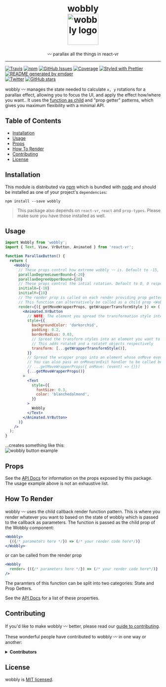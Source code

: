 <!--
  This file was generated by emdaer

  Its template can be found at .emdaer/README.emdaer.md
-->

<h1 align="center">
wobbly
    </br>
    <img src="https://user-images.githubusercontent.com/1127238/38072922-8250c22a-32dd-11e8-8259-fb8ea3346dfc.png" alt="wobbly logo" title="wobbly logo" width="100">
</h1>
<p align="center">
〰️ parallax all the things in react-vr
</p>
<hr />

[![Travis](https://img.shields.io/travis/infiniteluke/wobbly.svg?style=flat-square)](https://travis-ci.org/infiniteluke/wobbly/) [![npm](https://img.shields.io/npm/v/wobbly.svg?style=flat-square)](https://www.npmjs.com/package/wobbly) [![GitHub Issues](https://img.shields.io/github/issues/infiniteluke/wobbly.svg?style=flat-square)](https://github.com/infiniteluke/wobbly/issues) [![Coverage](https://img.shields.io/coveralls/infiniteluke/wobbly.svg?style=flat-square)]() [![Styled with Prettier](https://img.shields.io/badge/styled_with-prettier-ff69b4.svg?style=flat-square)](https://github.com/prettier/prettier) [![README generated by emdaer](https://img.shields.io/badge/📓-documented%20with%20emdaer-F06632.svg?style=flat-square)](https://github.com/emdaer/emdaer)
</br>
[![Twitter](https://img.shields.io/twitter/url/https/github.com/infiniteluke/wobbly.svg?style=social)](https://twitter.com/intent/tweet?text=Parallax%20all%20the%20things%20with%20with%20wobbly%20〰️%20for%20react-vr!%20Check%20it%20out!%20https://github.com/infiniteluke/wobbly) [![GitHub stars](https://img.shields.io/github/stars/infiniteluke/wobbly.svg?style=social)](https://github.com/infiniteluke/wobbly/stargazers)

wobbly 〰️ manages the state needed to calculate `x, y` rotations for a parallax effect, allowing you to focus the UI, and apply the effect how/where you want.. It uses the [function as child](https://medium.com/merrickchristensen/function-as-child-components-5f3920a9ace9) and "prop getter" patterns, which gives you maximum flexibility with a minimal API.

## Table of Contents

<!-- toc -->

* [Installation](#installation)
* [Usage](#usage)
* [Props](#props)
* [How To Render](#how-to-render)
* [Contributing](#contributing)
* [License](#license)

<!-- tocstop -->

## Installation

This module is distributed via [npm](https://www.npmjs.com/package/wobbly) which is bundled with [node](https://nodejs.org) and
should be installed as one of your project's `dependencies`:

```
npm install --save wobbly
```

> This package also depends on `react-vr`, `react` and `prop-types`. Please make sure you have those installed as well.

## Usage

```jsx
import Wobbly from 'wobbly';
import { Text, View, VrButton, Animated } from 'react-vr';

function ParallaxButton() {
  return (
    <Wobbly
      // These props control how extreme wobbly 〰 is. Default to -15, 15 respectively.
      parallaxDegreeLowerBound={-20}
      parallaxDegreeUpperBound={20}
      // These props control the intial rotation. Default to 0, 0 respectively.
      initialX={-10}
      initialY={10}
      // The render prop is called on each render providing prop getters and state to be used in your UI.
      // This function can alternatively be called as a child prop <Wobbly>{(stateAndHelpers) => {...}}</Wobbly>
      render={({ getMoveWrapperProps, getWrapperTransformStyle }) => (
        <Animated.VrButton
          // NOTE: The element you spread the transformation style into must be an "Animated" element.
          style={{
            backgroundColor: 'darkorchid',
            padding: 0.2,
            borderRadius: 0.03,
            // Spread the transform styles into an element you want to make wobbly 〰
            // This adds rotateX and a rotateY objects respectively
            transform: [...getWrapperTransformStyle()],
          }}
          // Spread the wrapper props into an element whose onMove event will control the parallax effect.
          // You can also pass an onMove/onExit handler to be called before wobbly's internal onMove/onExit.
          // ...getMoveWrapperProps({ onMove: (event) => {}})
          {...getMoveWrapperProps()}
        >
          <Text
            style={{
              fontSize: 0.3,
              color: 'blanchedalmond',
            }}
          >
            Wobbly
          </Text>
        </Animated.VrButton>
      )}
    />
  );
}
```

...creates something like this:</br>
![wobbly button example](https://user-images.githubusercontent.com/1127238/38117939-a8f9ac68-336c-11e8-8fb3-fd7012028ff8.gif)

## Props

See the [API Docs](https://infiniteluke.github.io/wobbly) for information on the props exposed by this package. The usage example above is not an exhaustive list.

## How To Render

wobbly 〰️ uses the child callback render function pattern. This is where you render whatever you want to based on the state of wobbly which is passed to the callback as parameters. The function is passed as the child prop of the Wobbly component:

```jsx
<Wobbly>
  {({/* parameters here */}) => (/* your render code here*/)}
</Wobbly>
```

or can be called from the render prop

```jsx
<Wobbly
  render= {({/* parameters here */}) => (/* your render code here*/)}
/>
```

The paramters of this function can be split into two categories: State and Prop Getters.

See the [API Docs](https://infiniteluke.github.io/dub-step/#stateandhelpers) for a list of these properties.

## Contributing

If you'd like to make wobbly 〰️ better, please read our [guide to contributing](./CONTRIBUTING.md).

These wonderful people have contributed to wobbly 〰️ in one way or another:

<details>
<summary><strong>Contributors</strong></summary><br />
<a title="I build multi-channel publishing systems and web applications at @fourkitchens." href="https://github.com/infiniteluke">
  <img align="left" src="https://avatars0.githubusercontent.com/u/1127238?s=24" />
</a>
<strong>Luke Herrington</strong>
<br /><br />
</details>

## License

wobbly is [MIT licensed](./LICENSE).


